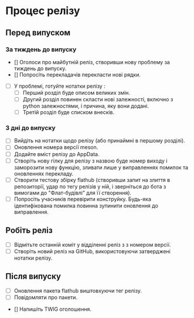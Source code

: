# Процес релізу

## Перед випуском

### За тиждень до випуску
- [] Оголоси про майбутній реліз, створивши нову проблему за тиждень до випуску.
- [] Попросіть перекладачів перекласти нові рядки.
- [ ] У проблемі, готуйте нотатки релізу :
  - [ ] Перший розділ буде описом великих змін.
  - [ ] Другий розділ повинен скласти нові залежності, включно з python залежностями, і причина, яку вони додані.
  - [ ] Третій розділ буде списком внесків.

### 3 дні до випуску
- [ ] Вийдіть на нотатки щодо релізу (або принаймні в першому розділі).
- [ ] Оновлення номера версії meson.
- [ ] Додайте вміст релізу до AppData.
- [ ] Створіть нову гілку для релізу з назвою буде номер виходу і заморозити нову функцію, зливати лише у виправленнях помилок та оновленнях перекладу.
- [ ] Створити тестову збірку flathub (створивши запит на злиття в репозиторії, удар по тегу релізів у ній, і зверніться до бота з вимогами до "Флат-будівлі" для її створення).
- [ ] Попросіть учасників перевірити конструйку. Будь-яка ідентифікована помилка повинна зупинити оновлення до виправлення.

## Робіть реліз
- [ ] Відмітьте останній коміт у відділенні реліз з з номером версії.
- [ ] Створіть новий реліз на GitHub, використовуючи затверджені нотатки релізу.

## Після випуску
- [ ] Оновлення пакета flathub виштовхуючи тег релізу.
- [ ] Повідомляти про пакети.
- [] Напишіть TWIG оголошення.
